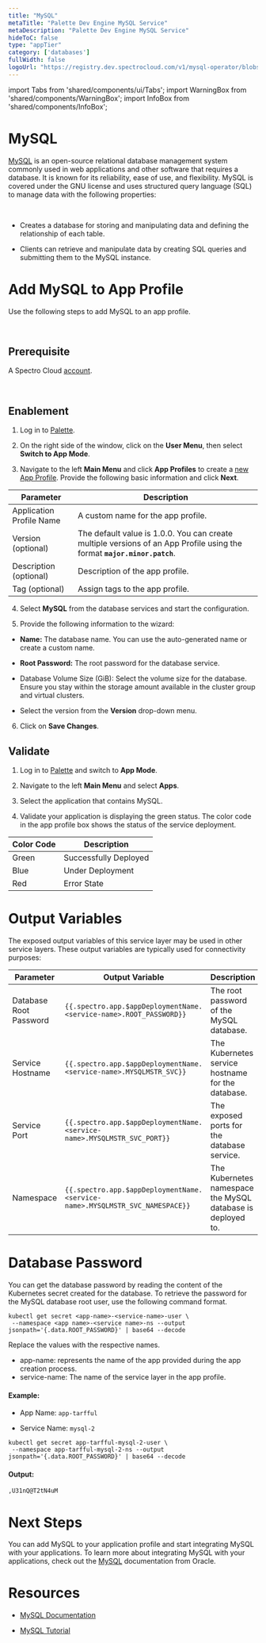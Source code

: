```yaml
---
title: "MySQL"
metaTitle: "Palette Dev Engine MySQL Service"
metaDescription: "Palette Dev Engine MySQL Service"
hideToC: false
type: "appTier"
category: ['databases']
fullWidth: false
logoUrl: "https://registry.dev.spectrocloud.com/v1/mysql-operator/blobs/sha256:2d59bc428916752528280eac03330d712164163e2f3c476409f5c25d8a7c2778?type=image/png"
---
```


import Tabs from 'shared/components/ui/Tabs';
import WarningBox from 'shared/components/WarningBox';
import InfoBox from 'shared/components/InfoBox';


# MySQL

[MySQL](https://www.mysql.com/) is an open-source relational database management system commonly used in web applications and other software that requires a database. It is known for its reliability, ease of use, and flexibility. MySQL is covered under the GNU license and uses structured query language (SQL) to manage data with the following properties:

<br />

* Creates a database for storing and manipulating data and defining the relationship of each table.


* Clients can retrieve and manipulate data by creating SQL queries and submitting them to the MySQL instance.


# Add MySQL to App Profile

Use the following steps to add MySQL to an app profile.

<br />

## Prerequisite

A Spectro Cloud [account](https://www.spectrocloud.com/get-started/).

<br />

## Enablement

1. Log in to [Palette](https://console.spectrocloud.com).


2. On the right side of the window, click on the **User Menu**, then select **Switch to App Mode**.


3. Navigate to the left **Main Menu** and click **App Profiles** to create a [new App Profile](/devx/app-profile/create-app-profile/). Provide the following basic information and click **Next**.

|    **Parameter**            | **Description** |
|-----------------------------|-----------------|
|Application Profile Name     | A custom name for the app profile.|
|Version (optional)           | The default value is 1.0.0. You can create multiple versions of an App Profile using the format **`major.minor.patch`**.|
|Description (optional)       | Description of the app profile.| 
|Tag (optional)               | Assign tags to the app profile.|
 

4. Select **MySQL** from the database services and start the configuration.
  

5. Provide the following information to the wizard:
  * **Name:** The database name. You can use the auto-generated name or create a custom name.
  * **Root Password:** The root password for the database service.

  * Database Volume Size (GiB): Select the volume size for the database. Ensure you stay within the storage amount available in the cluster group and virtual clusters.

  * Select the version from the **Version** drop-down menu.

6. Click on **Save Changes**.

## Validate

1. Log in to [Palette](https://console.spectrocloud.com) and switch to **App Mode**.


2. Navigate to the left **Main Menu** and select **Apps**.



3. Select the application that contains MySQL.



4. Validate your application is displaying the green status. The color code in the app profile box shows the status of the service deployment.

|**Color Code**| **Description**|
|--------------|--------------|
|Green| Successfully Deployed|
|Blue | Under Deployment|
|Red  | Error State|


# Output Variables

The exposed output variables of this service layer may be used in other service layers. These output variables are typically used for connectivity purposes:

| Parameter              | Output Variable                                                                     | Description                                     |
|------------------------|-------------------------------------------------------------------------------------|-------------------------------------------------|
| Database Root Password | `{{.spectro.app.$appDeploymentName.<service-name>.ROOT_PASSWORD}}`              | The root password of the MySQL database. |
| Service Hostname       | `{{.spectro.app.$appDeploymentName.<service-name>.MYSQLMSTR_SVC}}`      | The Kubernetes service hostname for the database.                |
| Service Port           | `{{.spectro.app.$appDeploymentName.<service-name>.MYSQLMSTR_SVC_PORT}}` | The exposed ports for the database service.              |
| Namespace           | `{{.spectro.app.$appDeploymentName.<service-name>.MYSQLMSTR_SVC_NAMESPACE}}` | The Kubernetes namespace the MySQL database is deployed to.              |



# Database Password

You can get the database password by reading the content of the Kubernetes secret created for the database. To retrieve the password for the MySQL database root user, use the following command format. 

```shell
kubectl get secret <app-name>-<service-name>-user \
 --namespace <app name>-<service name>-ns --output jsonpath='{.data.ROOT_PASSWORD}' | base64 --decode
```

Replace the values with the respective names.

  * app-name: represents the name of the app provided during the app creation process.
  * service-name: The name of the service layer in the app profile.

#### Example: 

- App Name: `app-tarfful`

- Service Name: `mysql-2`


```shell
kubectl get secret app-tarfful-mysql-2-user \
 --namespace app-tarfful-mysql-2-ns --output jsonpath='{.data.ROOT_PASSWORD}' | base64 --decode
```
#### Output:
```shell
,U31nQ@T2tN4uM
```

# Next Steps

You can add MySQL to your application profile and start integrating MySQL with your applications. To learn more about integrating MySQL with your applications, check out the [MySQL](https://redis.io/docs/manual/) documentation from Oracle.



# Resources

- [MySQL Documentation](https://dev.mysql.com/doc/)


- [MySQL Tutorial](https://dev.mysql.com/doc/refman/8.0/en/tutorial.html)